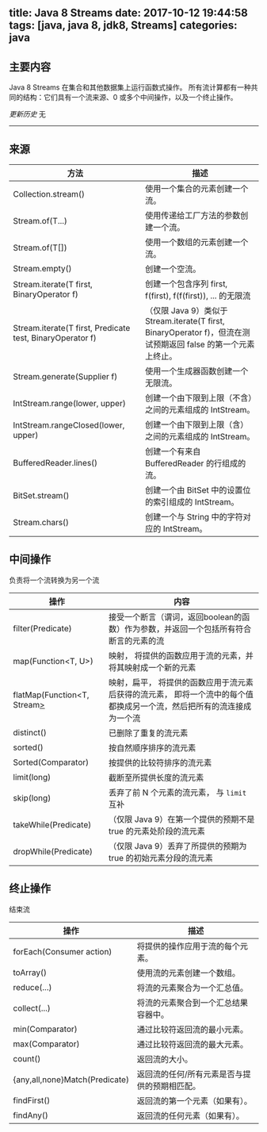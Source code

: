 title: Java 8 Streams
date: 2017-10-12 19:44:58
tags: [java, java 8, jdk8, Streams]
categories: java
---

## 主要内容
Java 8 Streams 在集合和其他数据集上运行函数式操作。
所有流计算都有一种共同的结构：它们具有一个流来源、0 或多个中间操作，以及一个终止操作。

*更新历史*
无

<!-- more -->

***



## 来源

| 方法 |               描述               |
| ------ | ------------------------ |
|Collection.stream() | 使用一个集合的元素创建一个流。|
|Stream.of(T...)|使用传递给工厂方法的参数创建一个流。|
|Stream.of(T[])|使用一个数组的元素创建一个流。|
|Stream.empty()|创建一个空流。|
|Stream.iterate(T first, BinaryOperator<T> f)|创建一个包含序列 first, f(first), f(f(first)), ... 的无限流|
|Stream.iterate(T first, Predicate<T> test, BinaryOperator<T> f)|（仅限 Java 9）类似于 Stream.iterate(T first, BinaryOperator<T> f)，但流在测试预期返回 false 的第一个元素上终止。|
|Stream.generate(Supplier<T> f)|使用一个生成器函数创建一个无限流。|
|IntStream.range(lower, upper)|创建一个由下限到上限（不含）之间的元素组成的 IntStream。|
|IntStream.rangeClosed(lower, upper)|创建一个由下限到上限（含）之间的元素组成的 IntStream。|
|BufferedReader.lines()|创建一个有来自 BufferedReader 的行组成的流。|
|BitSet.stream()|创建一个由 BitSet 中的设置位的索引组成的 IntStream。|
|Stream.chars()|创建一个与 String 中的字符对应的 IntStream。|


## 中间操作
负责将一个流转换为另一个流

|操作|内容|
| ------ | ------------------------ |
|filter(Predicate<T>)|接受一个断言（谓词，返回boolean的函数）作为参数，并返回一个包括所有符合断言的元素的流|
|map(Function<T, U>)|映射， 将提供的函数应用于流的元素，并将其映射成一个新的元素|
|flatMap(Function<T, Stream<U>>|映射，扁平， 将提供的函数应用于流元素后获得的流元素， 即将一个流中的每个值都换成另一个流，然后把所有的流连接成为一个流|
|distinct()|已删除了重复的流元素|
|sorted()|按自然顺序排序的流元素|
|Sorted(Comparator<T>)|按提供的比较符排序的流元素|
|limit(long)|截断至所提供长度的流元素|
|skip(long)|丢弃了前 N 个元素的流元素， 与 `limit` 互补|
|takeWhile(Predicate<T>)|（仅限 Java 9）在第一个提供的预期不是 true 的元素处阶段的流元素|
|dropWhile(Predicate<T>)|（仅限 Java 9）丢弃了所提供的预期为 true 的初始元素分段的流元素|

## 终止操作
结束流

|操作|描述|
| ------ | ------------------------ |
|forEach(Consumer<T> action)|将提供的操作应用于流的每个元素。|
|toArray()|使用流的元素创建一个数组。|
|reduce(...)|将流的元素聚合为一个汇总值。|
|collect(...)|将流的元素聚合到一个汇总结果容器中。|
|min(Comparator<T>)|通过比较符返回流的最小元素。|
|max(Comparator<T>)|通过比较符返回流的最大元素。|
|count()|返回流的大小。|
|{any,all,none}Match(Predicate<T>)|返回流的任何/所有元素是否与提供的预期相匹配。|
|findFirst()|返回流的第一个元素（如果有）。|
|findAny()|返回流的任何元素（如果有）。|
